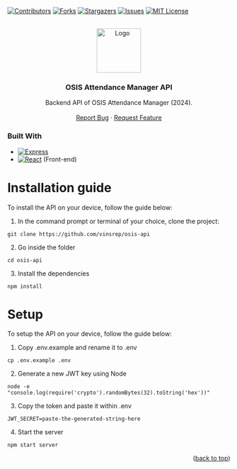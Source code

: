 <!--![image](https://github.com/user-attachments/assets/ae75fec0-de08-40c8-a32e-0684992f6e2f)-->
<a id="readme-top"></a>


<!-- PROJECT SHIELDS -->
<!--
*** I'm using markdown "reference style" links for readability.
*** Reference links are enclosed in brackets [ ] instead of parentheses ( ).
*** See the bottom of this document for the declaration of the reference variables
*** for contributors-url, forks-url, etc. This is an optional, concise syntax you may use.
*** https://www.markdownguide.org/basic-syntax/#reference-style-links
-->
[![Contributors][contributors-shield]][contributors-url]
[![Forks][forks-shield]][forks-url]
[![Stargazers][stars-shield]][stars-url]
[![Issues][issues-shield]][issues-url]
[![MIT License][license-shield]][license-url]


<!-- PROJECT LOGO -->
<br />
<div align="center">
  <a href="https://github.com/vinsrep/osis-api">
    <img class="pfp" src="https://github.com/user-attachments/assets/99984be4-26d4-48cc-b514-26ad2359485b" alt="Logo" width="100" height="100">
  </a>

  <h3 align="center">OSIS Attendance Manager API</h3>

  <p align="center">
    Backend API of OSIS Attendance Manager (2024).
    <br />
    <br />
    <a href="https://github.com/vinsrep/osis-api/issues/new?labels=bug&template=bug-report---.md">Report Bug</a>
    ·
    <a href="https://github.com/vinsrep/osis-api/issues/new?labels=enhancement&template=feature-request---.md">Request Feature</a>
  </p>
</div>

### Built With

* [![Express][Express.js]][Express-url]
* [![React][React.js]][React-url] (Front-end)

# Installation guide
To install the API on your device, follow the guide below:
1. In the command prompt or terminal of your choice, clone the project:
```
git clone https://github.com/vinsrep/osis-api
```
2. Go inside the folder
```
cd osis-api
```
3. Install the dependencies
```
npm install
```

# Setup
To setup the API on your device, follow the guide below:
1. Copy .env.example and rename it to .env
```
cp .env.example .env
```
2. Generate a new JWT key using Node
```
node -e "console.log(require('crypto').randomBytes(32).toString('hex'))"
```
3. Copy the token and paste it within .env
```
JWT_SECRET=paste-the-generated-string-here
```
4. Start the server
```
npm start server
```

<!-- MARKDOWN LINKS & IMAGES -->
<!-- https://www.markdownguide.org/basic-syntax/#reference-style-links -->
[contributors-shield]: https://img.shields.io/github/contributors/vinsrep/osis-api.svg?style=for-the-badge
[contributors-url]: https://github.com/vinsrep/osis-api/graphs/contributors
[forks-shield]: https://img.shields.io/github/forks/vinsrep/osis-api.svg?style=for-the-badge
[forks-url]: https://github.com/vinsrep/osis-api/network/members
[stars-shield]: https://img.shields.io/github/stars/vinsrep/osis-api.svg?style=for-the-badge
[stars-url]: https://github.com/vinsrep/osis-api/stargazers
[issues-shield]: https://img.shields.io/github/issues/vinsrep/osis-api.svg?style=for-the-badge
[issues-url]: https://github.com/vinsrep/osis-api/issues
[license-shield]: https://img.shields.io/github/license/vinsrep/osis-api.svg?style=for-the-badge
[license-url]: https://github.com/vinsrep/osis-api/blob/main/LICENSE.txt
[Express.js]: https://img.shields.io/badge/Express%20js-000000?style=for-the-badge&logo=express&logoColor=white
[Express-url]: https://expressjs.org/
[React.js]: https://img.shields.io/badge/React-20232A?style=for-the-badge&logo=react&logoColor=61DAFB
[React-url]: https://reactjs.org/

<p align="right">(<a href="#readme-top">back to top</a>)</p>
